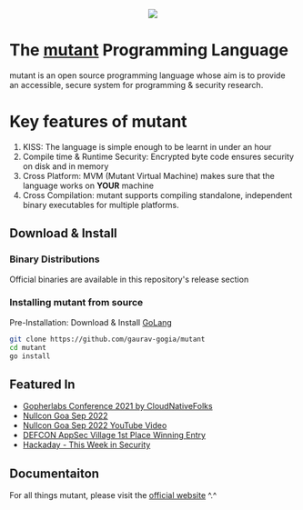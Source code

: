 <p align='center'>
  <img src='./logo.jpeg' />
</p>

# The [mutant](https://mudocs.netlify.app) Programming Language
mutant is an open source programming language whose aim is to provide an accessible, secure system for programming & security research.

# Key features of mutant
1. KISS: The language is simple enough to be learnt in under an hour
2. Compile time & Runtime Security: Encrypted byte code ensures security on disk and in memory
3. Cross Platform: MVM (Mutant Virtual Machine) makes sure that the language works on **YOUR** machine
4. Cross Compilation: mutant supports compiling standalone, independent binary executables for multiple platforms.

## Download & Install

### Binary Distributions
Official binaries are available in this repository's release section

### Installing mutant from source
Pre-Installation: Download & Install [GoLang](https://golang.org/)

```bash
git clone https://github.com/gaurav-gogia/mutant
cd mutant
go install
```

## Featured In
- [Gopherlabs Conference 2021 by CloudNativeFolks](https://youtu.be/rhSwwGSt90c?t=2223)
- [Nullcon Goa Sep 2022](https://nullcon.net/goa-2022/pushing-security-left-by-mutating-byte-code)
- [Nullcon Goa Sep 2022 YouTube Video](https://youtu.be/ivrM8rytaKY)
- [DEFCON AppSec Village 1st Place Winning Entry](https://eval.blog/research/breaking-the-mutant-languages-encryption/)
- [Hackaday - This Week in Security](https://hackaday.com/2023/08/18/this-week-in-security-tunnelcrack-mutant-and-not-discord/)

## Documentaiton
For all things mutant, please visit the [official website](https://mudocs.netlify.app) ^.^
